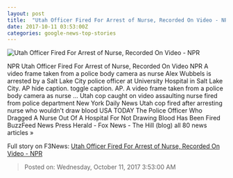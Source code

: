 ```yaml
---
layout: post
title:  "Utah Officer Fired For Arrest of Nurse, Recorded On Video - NPR"
date: 2017-10-11 03:53:00Z
categories: google-news-top-stories
---
```


![Utah Officer Fired For Arrest of Nurse, Recorded On Video - NPR](https://media.npr.org/assets/img/2017/10/10/ap_17283841011519_wide-3fdb5ed29145efebfc163fb69eb863fce6868b08.jpg?s=1400)

NPR Utah Officer Fired For Arrest of Nurse, Recorded On Video NPR A video frame taken from a police body camera as nurse Alex Wubbels is arrested by a Salt Lake City police officer at University Hospital in Salt Lake City. AP hide caption. toggle caption. AP. A video frame taken from a police body camera as nurse ... Utah cop caught on video assaulting nurse fired from police department New York Daily News Utah cop fired after arresting nurse who wouldn't draw blood USA TODAY The Police Officer Who Dragged A Nurse Out Of A Hospital For Not Drawing Blood Has Been Fired BuzzFeed News Press Herald - Fox News - The Hill (blog) all 80 news articles »


Full story on F3News: [Utah Officer Fired For Arrest of Nurse, Recorded On Video - NPR](http://www.f3nws.com/n/JjqnzD)

> Posted on: Wednesday, October 11, 2017 3:53:00 AM
